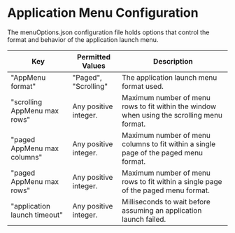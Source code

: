 # Application Menu Configuration
The menuOptions.json configuration file holds options that control the format and behavior of the application launch menu.

Key                          | Permitted Values      | Description
---------------------------- | --------------------- | ---
"AppMenu format"             | "Paged", "Scrolling"  | The application launch menu format used.
"scrolling AppMenu max rows" | Any positive integer. | Maximum number of menu rows to fit within the window when using the scrolling menu format.
"paged AppMenu max columns"  | Any positive integer. | Maximum number of menu columns to fit within a single page of the paged menu format.
"paged AppMenu max rows"     | Any positive integer. | Maximum number of menu rows to fit within a single page of the paged menu format.
"application launch timeout" | Any positive integer. | Milliseconds to wait before assuming an application launch failed.
